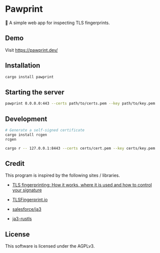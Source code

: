 # Pawprint

🐾 A simple web app for inspecting TLS fingerprints.

## Demo

Visit https://pawprint.dev/

## Installation

```bash
cargo install pawprint
```

## Starting the server

```bash
pawprint 0.0.0.0:443 --certs path/to/certs.pem --key path/to/key.pem
```

## Development

```bash
# Generate a self-signed certificate
cargo install rcgen
rcgen

cargo r -- 127.0.0.1:8443 --certs certs/cert.pem --key certs/key.pem
```

## Credit

This program is inspired by the following sites / libraries.

- [TLS fingerprinting: How it works, where it is used and how to control your signature](https://lwthiker.com/networks/2022/06/17/tls-fingerprinting.html)

- [TLSFingerprint.io](https://tlsfingerprint.io/)

- [salesforce/ja3](https://github.com/salesforce/ja3)

- [ja3-rustls](https://crates.io/crates/ja3-rustls)

## License

This software is licensed under the AGPLv3.